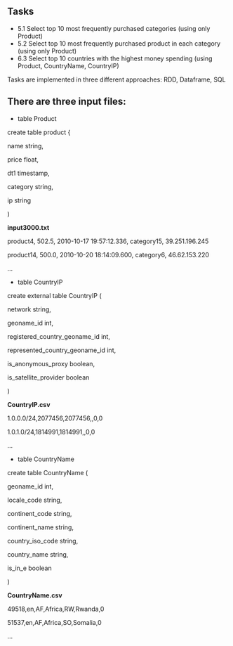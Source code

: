 ## Tasks

- 5.1 Select top 10 most frequently purchased categories (using only Product)
- 5.2 Select top 10 most frequently purchased product in each category (using only Product)
- 6.3 Select top 10 countries with the highest money spending (using Product, CountryName, CountryIP)


Tasks are implemented in three different approaches: RDD, Dataframe, SQL


## There are three input files: 


- table Product

create table product {

  name string,
  
  price float,
  
  dt1 timestamp,
  
  category string,
  
  ip string
  
)

**input3000.txt**

product4, 502.5, 2010-10-17 19:57:12.336, category15, 39.251.196.245

product14, 500.0, 2010-10-20 18:14:09.600, category6, 46.62.153.220

...


- table CountryIP

create external table CountryIP (

  network string,
  
  geoname_id int,
  
  registered_country_geoname_id int,
  
  represented_country_geoname_id int,
  
  is_anonymous_proxy boolean,
  
  is_satellite_provider boolean
  
)

**CountryIP.csv**

1.0.0.0/24,2077456,2077456,,0,0

1.0.1.0/24,1814991,1814991,,0,0

...


- table CountryName

create table CountryName (

  geoname_id int,
  
  locale_code string,
  
  continent_code string,
  
  continent_name string,
  
  country_iso_code string,
  
  country_name string,
  
  is_in_e boolean
  
)

**CountryName.csv**

49518,en,AF,Africa,RW,Rwanda,0

51537,en,AF,Africa,SO,Somalia,0

...

